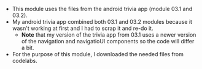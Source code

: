* This module uses the files from the android trivia app (module 03.1 and 03.2).
* My android trivia app combined both 03.1 and 03.2 modules because it wasn't working at first and I had to scrap it and re-do it.
	* **Note** that my version of the trivia app from 03.1 uses a newer version of the navigation and navigatioUI components so the code will differ a bit.
* For the purpose of this module, I downloaded the needed files from codelabs.
